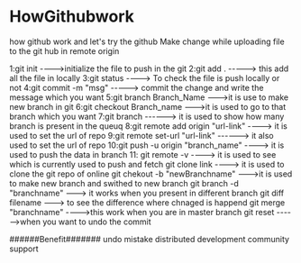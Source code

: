# HowGithubwork
how github work and let's try the github
Make change while uploading file to the git hub in remote origin

1:git init ---->initialize the file to push in the git
2:git add . -----> this add all the file in locally
3:git status ----> To check the file is push locally or not
4:git commit -m "msg" -----> commit the change and write the message which you want
5:git branch Branch_Name  --->it is use to make new branch in git
6:git checkout Branch_name --->it is used to go to that branch which you want
7:git branch  ------> it is used to show how many branch is present in the queuq
8:git remote add origin "url-link" ----> it is used to set the url of repo
9:git remote set-url "url-link"  ------> it also used to set the url of repo
10:git push -u origin "branch_name" ----> it is used to push the data in branch
11: git remote -v ----> it is used to see which is currently used to push and fetch 
git clone link ----> it is used to clone the git repo of online
git chekout -b "newBranchname" --->it is used to make new branch and swithed to new branch
git branch -d "branchname" ---> it works when you present in different branch 
git diff filename ---> to see the difference where chnaged is happend
git merge "branchname" ---->this work when you are in master branch 
git reset ------>when you want to undo the commit






######Benefit#######
undo mistake
distributed development
community support
